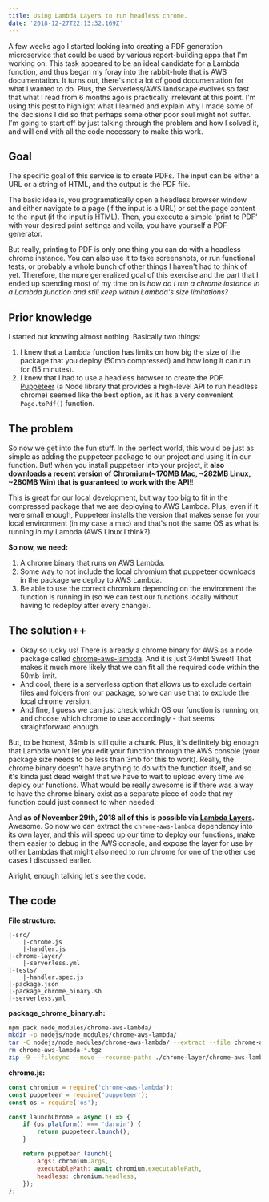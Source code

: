 ```yaml
---
title: Using Lambda Layers to run headless chrome.
date: '2018-12-27T22:13:32.169Z'
---
```


A few weeks ago I started looking into creating a PDF generation microservice that could be used by various report-building apps that I'm working on. This task appeared to be an ideal candidate for a Lambda function, and thus began my foray into the rabbit-hole that is AWS documentation. It turns out, there's not a lot of good documentation for what I wanted to do. Plus, the Serverless/AWS landscape evolves so fast that what I read from 6 months ago is practically irrelevant at this point. I'm using this post to highlight what I learned and explain why I made some of the decisions I did so that perhaps some other poor soul might not suffer. I'm going to start off by just talking through the problem and how I solved it, and will end with all the code necessary to make this work.

## Goal

The specific goal of this service is to create PDFs. The input can be either a URL or a string of HTML, and the output is the PDF file.

The basic idea is, you programatically open a headless browser window and either navigate to a page (if the input is a URL) or set the page content to the input (if the input is HTML). Then, you execute a simple 'print to PDF' with your desired print settings and voila, you have yourself a PDF generator.

But really, printing to PDF is only one thing you can do with a headless chrome instance. You can also use it to take screenshots, or run functional tests, or probably a whole bunch of other things I haven't had to think of yet. Therefore, the more generalized goal of this exercise and the part that I ended up spending most of my time on is *how do I run a chrome instance in a Lambda function and still keep within Lambda's size limitations?*

## Prior knowledge

I started out knowing almost nothing. Basically two things:

1. I knew that a Lambda function has limits on how big the size of the package that you deploy (50mb compressed) and how long it can run for (15 minutes).
2. I knew that I had to use a headless browser to create the PDF. [Puppeteer](https://github.com/GoogleChrome/puppeteer) (a Node library that provides a high-level API to run headless chrome) seemed like the best option, as it has a very convenient `Page.toPdf()` function.

## The problem

So now we get into the fun stuff. In the perfect world, this would be just as simple as adding the puppeteer package to our project and using it in our function. But! when you install puppeteer into your project, it **also downloads a recent version of Chromium(~170MB Mac, ~282MB Linux, ~280MB Win) that is guaranteed to work with the API**!!

This is great for our local development, but way too big to fit in the compressed package that we are deploying to AWS Lambda. Plus, even if it were small enough, Puppeteer installs the version that makes sense for your local environment (in my case a mac) and that's not the same OS as what is running in my Lambda (AWS Linux I think?).

**So now, we need:**

1. A chrome binary that runs on AWS Lambda.
2. Some way to not include the local chromium that puppeteer downloads in the package we deploy to AWS Lambda.
3. Be able to use the correct chromium depending on the environment the function is running in (so we can test our functions locally without having to redeploy after every change).

## The solution++

* Okay so lucky us! There is already a chrome binary for AWS as a node package called [chrome-aws-lambda](https://www.npmjs.com/package/chrome-aws-lambda). And it is just 34mb! Sweet! That makes it much more likely that we can fit all the required code within the 50mb limit.
* And cool, there is a serverless option that allows us to exclude certain files and folders from our package, so we can use that to exclude the local chrome version.
* And fine, I guess we can just check which OS our function is running on, and choose which chrome to use accordingly - that seems straightforward enough.

But, to be honest, 34mb is still quite a chunk. Plus, it's definitely big enough that Lambda won't let you edit your function through the AWS console (your package size needs to be less than 3mb for this to work). Really, the chrome binary doesn't have anything to do with the function itself, and so it's kinda just dead weight that we have to wait to upload every time we deploy our functions. What would be really awesome is if there was a way to have the chrome binary exist as a separate piece of code that my function could just connect to when needed.

And **as of November 29th, 2018 all of this is possible via [Lambda Layers](https://docs.aws.amazon.com/lambda/latest/dg/configuration-layers.html).** Awesome. So now we can extract the `chrome-aws-lambda` dependency into its own layer, and this will speed up our time to deploy our functions, make them easier to debug in the AWS console, and expose the layer for use by other Lambdas that might also need to run chrome for one of the other use cases I discussed earlier.

Alright, enough talking let's see the code.

## The code

**File structure:**

``` text
|-src/
    |-chrome.js
    |-handler.js
|-chrome-layer/
    |-serverless.yml
|-tests/
    |-handler.spec.js
|-package.json
|-package_chrome_binary.sh
|-serverless.yml
```

**package\_chrome\_binary.sh:**

```bash
npm pack node_modules/chrome-aws-lambda/
mkdir -p nodejs/node_modules/chrome-aws-lambda/
tar -C nodejs/node_modules/chrome-aws-lambda/ --extract --file chrome-aws-lambda-*.tgz --strip-components=1
rm chrome-aws-lambda-*.tgz
zip -9 --filesync --move --recurse-paths ./chrome-layer/chrome-aws-lambda.layer.zip nodejs/
```

**chrome.js:**

```javascript
const chromium = require('chrome-aws-lambda');
const puppeteer = require('puppeteer');
const os = require('os');

const launchChrome = async () => {
    if (os.platform() === 'darwin') {
        return puppeteer.launch();
    }

    return puppeteer.launch({
        args: chromium.args,
        executablePath: await chromium.executablePath,
        headless: chromium.headless,
    });
};
```